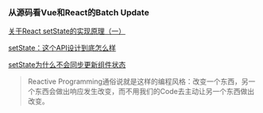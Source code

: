 ### 从源码看Vue和React的Batch Update

[关于React setState的实现原理（一）](http://www.cnblogs.com/jasonlzy/p/8046118.html)

[setState：这个API设计到底怎么样](https://zhuanlan.zhihu.com/p/25954470)

[setState为什么不会同步更新组件状态](https://zhuanlan.zhihu.com/p/25990883)

> Reactive Programming通俗说就是这样的编程风格：改变一个东西，另一个东西会做出响应发生改变，而不用我们的Code去主动让另一个东西做出改变。
